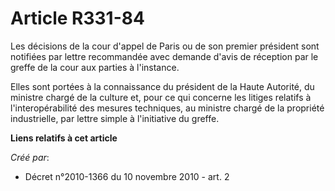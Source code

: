 # Article R331-84

Les décisions de la cour d'appel de Paris ou de son premier président sont notifiées par lettre recommandée avec demande
d'avis de réception par le greffe de la cour aux parties à l'instance. 

Elles sont portées à la connaissance du président de la Haute Autorité, du ministre chargé de la culture et, pour ce qui
concerne les litiges relatifs à l'interopérabilité des mesures techniques, au ministre chargé de la propriété industrielle,
par lettre simple à l'initiative du greffe.

**Liens relatifs à cet article**

_Créé par_:

  - Décret n°2010-1366 du 10 novembre 2010 - art. 2
